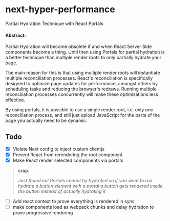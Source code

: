 # next-hyper-performance

Partial Hydration Technique with React Portals

#### Abstract:

Partial Hydration will become obsolete if and when React Server Side components become a thing. Until then using Portals for partial hydration is a better technique than multiple render roots to only partially hydrate your page.

The main reason for this is that using multiple render roots will instantiate multiple reconciliation processes. React's reconciliation is specifically designed to optimize page updates for performance, amongst others by scheduling tasks and reducing the browser's redraws. Running multiple reconciliation processes concurrently will make these optimizations less effective.

By using portals, it is possible to use a single render root, i.e. only one reconciliation process, and still just upload JavaScript for the parts of the page you actually need to be dynamic.

## Todo

- [x] Violate Next config to inject custom clientjs
- [x] Prevent React from rerendering the root component
- [x] Make React render selected components via portals

> **crap.**
>
> _Just found out Portals cannot by hydrated so if you want to run hydrate a button element with a portal a button gets rendered inside the button instead of actually hydrating it_

- [ ] Add react context to prove everything is rendered in sync
- [ ] make components load as webpack chunks and delay hydration to prove progressive rendering
